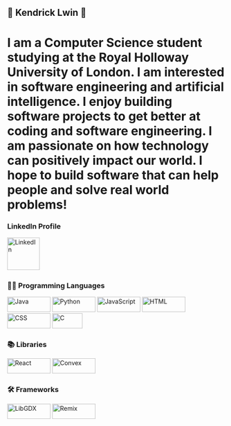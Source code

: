 ## 🚀 Kendrick Lwin 👋

# I am a Computer Science student studying at the Royal Holloway University of London. I am interested in software engineering and artificial intelligence. I enjoy building software projects to get better at coding and software engineering. I am passionate on how technology can positively impact our world. I hope to build software that can help people and solve real world problems!

<h3>LinkedIn Profile</h3>
<a href="https://www.linkedin.com/in/kendrick-lwin/"><img width="75px" alt="LinkedIn" title="LinkedIn" src="https://i.imgur.com/PXyIkWx.png"/></a>
&#8287;&#8287;&#8287;&#8287;&#8287;

<h3>👨‍💻 Programming Languages</h3>
<div style="display: inline-block;">
  <img width="100px" height="35px" alt="Java" src="https://custom-icon-badges.demolab.com/badge/Java-007396.svg?logo=java&logoColor=white">
  <img width="100px" height="35px" alt="Python" src="https://img.shields.io/badge/Python-14354C.svg?logo=python&logoColor=white">
  <img width="100px" height="35px" alt="JavaScript" src="https://img.shields.io/badge/JavaScript-F7DF1E.svg?logo=javascript&logoColor=black">
  <img width="100px" height="35px" alt="HTML" src="https://img.shields.io/badge/HTML-E34F26.svg?logo=html5&logoColor=white">
  <img width="100px" height="35px" alt="CSS" src="https://img.shields.io/badge/CSS-1572B6.svg?logo=css3&logoColor=white">
  <img width="70px" height="35px" alt="C" src="https://img.shields.io/badge/C-00599C.svg?logo=c&logoColor=white">

</div>

<h3>📚 Libraries</h3>
<p>
  <img width="100px" height="35px" alt="React" src="https://img.shields.io/badge/React-61DAFB.svg?logo=react&logoColor=white">
  <img width="100px" height="35px" alt="Convex" src="https://img.shields.io/badge/Convex-00CC66.svg?logo=data:image/svg+xml;base64,PHN2ZyB3aWR0aD0iNjQiIGhlaWdodD0iNjQiIHZpZXdCb3g9IjAgMCA2NCA2NCIgZmlsbD0ibm9uZSIgeG1sbnM9Imh0dHA6Ly93d3cudzMub3JnLzIwMDAvc3ZnIj48cmVjdCB3aWR0aD0iNjQiIGhlaWdodD0iNjQiIGZpbGw9IiMwMEM2NkYiLz48L3N2Zz4=">
</p>

<h3>🛠️ Frameworks</h3>
<p>
  <img width="100px" height="35px" alt="LibGDX" src="https://img.shields.io/badge/LibGDX-9B4F0F.svg?logo=libgdx&logoColor=white">
  <img width="100px" height="35px" alt="Remix" src="https://img.shields.io/badge/Remix-000000.svg?logo=remix&logoColor=white">
</p>
